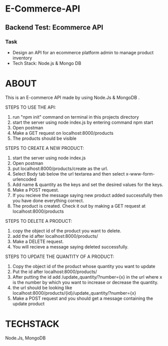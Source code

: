 # E-Commerce-API

## Backend Test: Ecommerce API

### Task

- Design an API for an ecommerce platform admin to manage product inventory
- Tech Stack: Node.js &amp; Mongo DB

# ABOUT

This is an E-commerce API made by using Node.Js & MongoDB .

STEPS TO USE THE API:

1. run "npm init" command on terminal in this projects directory
2. start the server using node index.js by entering command npm start
3. Open postman
4. Make a GET request on localhost:8000/products
5. The products should be visible

STEPS TO CREATE A NEW PRODUCT:

1. start the server using node index.js
2. Open postman
3. put localhost:8000/products/create as the url.
4. Select Body tab below the url textarea and then select x-www-form-urlencoded
5. Add name & quantity as the keys and set the desired values for the keys.
6. Make a POST request.
7. If you recieve the message saying new product added successfully then you have done everything correct.
8. The product is created. Check it out by making a GET request at localhost:8000/products

STEPS TO DELETE A PRODUCT:

1. copy the object id of the product you want to delete.
2. add the id after localhost:8000/products/
3. Make a DELETE request.
4. You will recieve a message saying deleted successfully.

STEPS TO UPDATE THE QUANTITY OF A PRODUCT:

1. Copy the object id of the product whose quantity you want to update
2. Put the id after localhost:8000/products/
3. After putting the id add /update_quantity/?number={x} in the url where x is the number by which you want to increase or decrease the quantity.
4. the url should be looking like localhost:8000/products/{id}/update_quantity/?number={x}
5. Make a POST request and you should get a message containing the update product

# TECHSTACK

Node.Js, MongoDB
